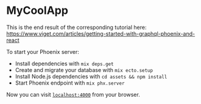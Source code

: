 # MyCoolApp

This is the end result of the corresponding tutorial here: https://www.viget.com/articles/getting-started-with-graphql-phoenix-and-react

To start your Phoenix server:

  * Install dependencies with `mix deps.get`
  * Create and migrate your database with `mix ecto.setup`
  * Install Node.js dependencies with `cd assets && npm install`
  * Start Phoenix endpoint with `mix phx.server`

Now you can visit [`localhost:4000`](http://localhost:4000) from your browser.

